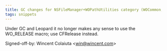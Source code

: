 ```yaml
---
title: GC changes for NSFileManager+WOPathUtilities category (WOCommon, 0a2b28e)
tags: snippets
---
```


Under GC and Leopard it no longer makes any sense to use the WO_RELEASE macro; use CFRelease instead.

Signed-off-by: Wincent Colaiuta &lt;win@wincent.com&gt;
